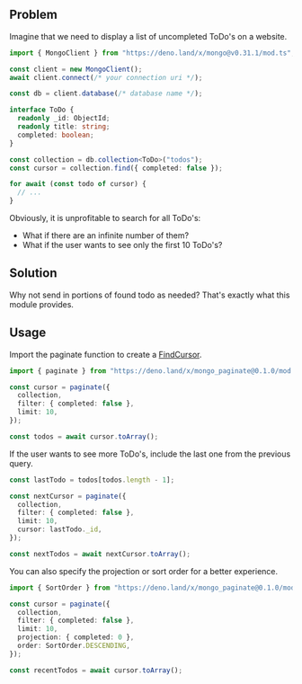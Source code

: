 ## Problem

Imagine that we need to display a list of uncompleted ToDo's on a website.

```ts
import { MongoClient } from "https://deno.land/x/mongo@v0.31.1/mod.ts";

const client = new MongoClient();
await client.connect(/* your connection uri */);

const db = client.database(/* database name */);

interface ToDo {
  readonly _id: ObjectId;
  readonly title: string;
  completed: boolean;
}

const collection = db.collection<ToDo>("todos");
const cursor = collection.find({ completed: false });

for await (const todo of cursor) {
  // ...
}
```

Obviously, it is unprofitable to search for all ToDo's:

- What if there are an infinite number of them?
- What if the user wants to see only the first 10 ToDo's?

## Solution

Why not send in portions of found todo as needed? That's exactly what this
module provides.

## Usage

Import the paginate function to create a
[FindCursor](https://deno.land/x/mongo@v0.31.1/src/collection/commands/find.ts?source#L13).

```ts
import { paginate } from "https://deno.land/x/mongo_paginate@0.1.0/mod.ts";

const cursor = paginate({
  collection,
  filter: { completed: false },
  limit: 10,
});

const todos = await cursor.toArray();
```

If the user wants to see more ToDo's, include the last one from the previous
query.

```ts
const lastTodo = todos[todos.length - 1];

const nextCursor = paginate({
  collection,
  filter: { completed: false },
  limit: 10,
  cursor: lastTodo._id,
});

const nextTodos = await nextCursor.toArray();
```

You can also specify the projection or sort order for a better experience.

```ts
import { SortOrder } from "https://deno.land/x/mongo_paginate@0.1.0/mod.ts";

const cursor = paginate({
  collection,
  filter: { completed: false },
  limit: 10,
  projection: { completed: 0 },
  order: SortOrder.DESCENDING,
});

const recentTodos = await cursor.toArray();
```
